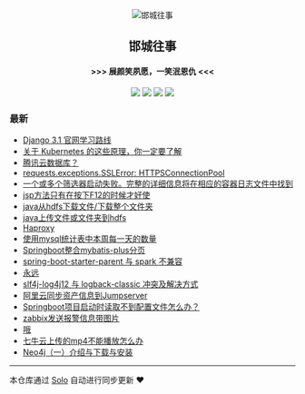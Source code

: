 <p align="center"><img alt="邯城往事" src="https://img.hacpai.com/file/2019/11/guohui-e67e7b3b.png"></p><h2 align="center">
邯城往事
</h2>

<h4 align="center">               >>>  展颜笑夙愿，一笑泯恩仇 <<<</h4>
<p align="center"><a title="邯城往事" target="_blank" href="https://github.com/cuijianzhe/solo-blog"><img src="https://img.shields.io/github/last-commit/cuijianzhe/solo-blog.svg?style=flat-square&color=FF9900"></a>
<a title="GitHub repo size in bytes" target="_blank" href="https://github.com/cuijianzhe/solo-blog"><img src="https://img.shields.io/github/repo-size/cuijianzhe/solo-blog.svg?style=flat-square"></a>
<a title="Solo Version" target="_blank" href="https://github.com/88250/solo/releases"><img src="https://img.shields.io/badge/solo-4.3.0-f1e05a.svg?style=flat-square&color=blueviolet"></a>
<a title="Hits" target="_blank" href="https://github.com/88250/hits"><img src="https://hits.b3log.org/cuijianzhe/solo-blog.svg"></a></p>

### 最新

* [Django 3.1 官网学习路线](http://bolo.cjzshilong.cn/articles/2020/08/17/1597665317545.html)
* [关于 Kubernetes 的这些原理，你一定要了解](http://bolo.cjzshilong.cn/articles/2020/08/15/1597459617030.html)
* [腾讯云数据库？](http://bolo.cjzshilong.cn/articles/2020/08/12/1597200121515.html)
* [requests.exceptions.SSLError: HTTPSConnectionPool](http://bolo.cjzshilong.cn/articles/2020/08/08/1596867654155.html)
* [一个或多个筛选器启动失败。完整的详细信息将在相应的容器日志文件中找到](http://bolo.cjzshilong.cn/articles/2020/08/03/1596447580884.html)
* [jsp方法只有在按下F12的时候才好使](http://bolo.cjzshilong.cn/articles/2020/08/03/1596443686910.html)
* [java从hdfs下载文件/下载整个文件夹](http://bolo.cjzshilong.cn/articles/2020/07/31/1596184855555.html)
* [java上传文件或文件夹到hdfs](http://bolo.cjzshilong.cn/articles/2020/07/30/1596106295313.html)
* [Haproxy](http://bolo.cjzshilong.cn/articles/2020/07/29/1596024607735.html)
* [使用mysql统计表中本周每一天的数量](http://bolo.cjzshilong.cn/articles/2020/07/29/1596021588286.html)
* [Springboot整合mybatis-plus分页](http://bolo.cjzshilong.cn/articles/2020/07/28/1595908685910.html)
* [spring-boot-starter-parent 与 spark 不兼容](http://bolo.cjzshilong.cn/articles/2020/07/27/1595853162970.html)
* [永远](http://bolo.cjzshilong.cn/articles/2020/07/27/1595829232315.html)
* [slf4j-log4j12 与 logback-classic 冲突及解决方式](http://bolo.cjzshilong.cn/articles/2020/07/24/1595569833387.html)
* [阿里云同步资产信息到Jumpserver](http://bolo.cjzshilong.cn/articles/2020/07/16/1594900059981.html)
* [Springboot项目启动时读取不到配置文件怎么办？](http://bolo.cjzshilong.cn/articles/2020/07/14/1594726114402.html)
* [zabbix发送报警信息带图片](http://bolo.cjzshilong.cn/articles/2020/07/09/1594290006252.html)
* [哦](http://bolo.cjzshilong.cn/articles/2020/07/09/1594274450978.html)
* [七牛云上传的mp4不能播放怎么办](http://bolo.cjzshilong.cn/articles/2020/07/04/1593823669011.html)
* [Neo4j（一）介绍与下载与安装](http://bolo.cjzshilong.cn/articles/2020/07/04/1593821933784.html)



---

本仓库通过 [Solo](https://github.com/88250/solo) 自动进行同步更新 ❤️ 